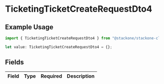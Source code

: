 # TicketingTicketCreateRequestDto4

## Example Usage

```typescript
import { TicketingTicketCreateRequestDto4 } from "@stackone/stackone-client-ts/sdk/models/shared";

let value: TicketingTicketCreateRequestDto4 = {};
```

## Fields

| Field       | Type        | Required    | Description |
| ----------- | ----------- | ----------- | ----------- |